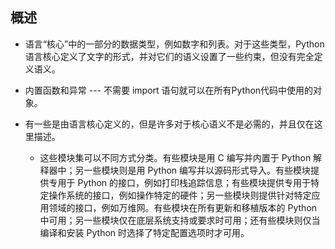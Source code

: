 ## 概述

* 语言“核心”中的一部分的数据类型，例如数字和列表。对于这些类型，Python语言核心定义了文字的形式，并对它们的语义设置了一些约束，但没有完全定义语义。

* 内置函数和异常 --- 不需要 import 语句就可以在所有Python代码中使用的对象。

* 有一些是由语言核心定义的，但是许多对于核心语义不是必需的，并且仅在这里描述。

    * 这些模块集可以不同方式分类。有些模块是用 C 编写并内置于 Python 解释器中；另一些模块则是用 Python 编写并以源码形式导入。有些模块提供专用于 Python 的接口，例如打印栈追踪信息；有些模块提供专用于特定操作系统的接口，例如操作特定的硬件；另一些模块则提供针对特定应用领域的接口，例如万维网。有些模块在所有更新和移植版本的 Python 中可用；另一些模块仅在底层系统支持或要求时可用；还有些模块则仅当编译和安装 Python 时选择了特定配置选项时才可用。